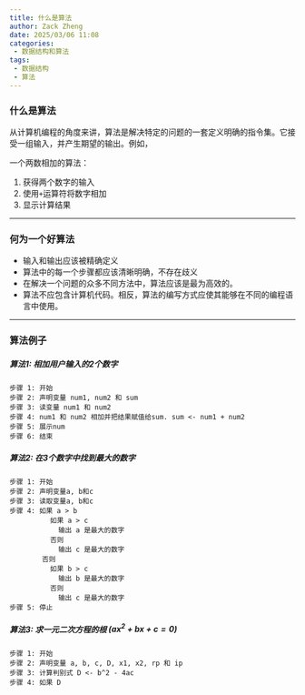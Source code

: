 ```yaml
---
title: 什么是算法
author: Zack Zheng
date: 2025/03/06 11:08
categories:
 - 数据结构和算法
tags:
 - 数据结构
 - 算法
---
```


### 什么是算法

从计算机编程的角度来讲，算法是解决特定的问题的一套定义明确的指令集。它接受一组输入，并产生期望的输出。例如，   

一个两数相加的算法：   

1. 获得两个数字的输入  
2. 使用`+`运算符将数字相加  
3. 显示计算结果

---------------------------

### 何为一个好算法

+ 输入和输出应该被精确定义
+ 算法中的每一个步骤都应该清晰明确，不存在歧义
+ 在解决一个问题的众多不同方法中，算法应该是最为高效的。
+ 算法不应包含计算机代码。相反，算法的编写方式应使其能够在不同的编程语言中使用。

---------------------------

### 算法例子


##### 算法1: 相加用户输入的2个数字

```
步骤 1: 开始
步骤 2: 声明变量 num1, num2 和 sum
步骤 3: 读变量 num1 和 num2
步骤 4: num1 和 num2 相加并把结果赋值给sum. sum <- num1 + num2
步骤 5: 展示num
步骤 6: 结束
```

##### 算法2: 在3个数字中找到最大的数字

```
步骤 1: 开始
步骤 2: 声明变量a, b和c
步骤 3: 读取变量a, b和c
步骤 4: 如果 a > b
          如果 a > c
            输出 a 是最大的数字
          否则 
            输出 c 是最大的数字
        否则
          如果 b > c
            输出 b 是最大的数字
          否则
            输出 c 是最大的数字
步骤 5: 停止
```

##### 算法3: 求一元二次方程的根 $(ax^2 + bx + c = 0)$

```
步骤 1: 开始
步骤 2: 声明变量 a, b, c, D, x1, x2, rp 和 ip
步骤 3: 计算判别式 D <- b^2 - 4ac
步骤 4: 如果 D 
```

